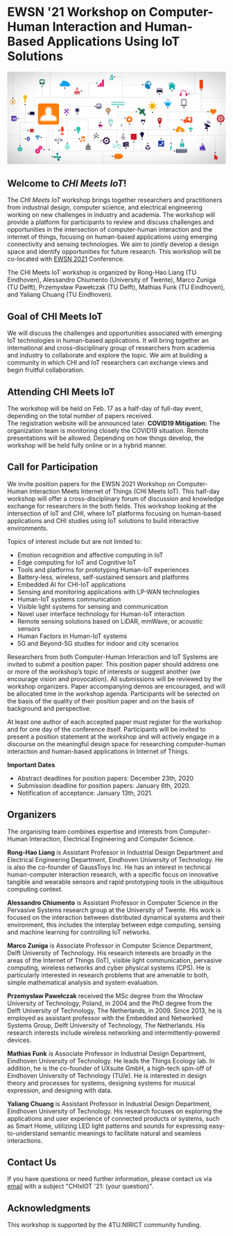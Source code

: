 # EWSN '21 Workshop on Computer-Human Interaction and Human-Based Applications Using IoT Solutions

![Banner](IoT.jpg)

## Welcome to *CHI Meets IoT*!
The *CHI Meets IoT* workshop brings together researchers and practitioners from industrial design, computer science, and electrical engineering working on new challenges in industry and academia. The workshop will provide a platform for participants to review and discuss challenges and opportunities in the intersection of computer-human interaction and the internet of things, focusing on human-based applications using emerging connectivity and sensing technologies. We aim to jointly develop a design space and identify opportunities for future research. This workshop will be co-located with [EWSN 2021](https://ewsn2021.ewi.tudelft.nl/) Conference.

The CHI Meets IoT workshop is organized by Rong-Hao Liang (TU Eindhoven), Alessandro Chiumento (University of Twente), Marco Zuniga (TU Delft), Przemysław Pawełczak (TU Delft), Mathias Funk (TU Eindhoven), and Yaliang Chuang (TU Eindhoven).

## Goal of CHI Meets IoT
We will discuss the challenges and opportunities associated with emerging IoT technologies in human-based applications. It will bring together an international and cross-disciplinary group of researchers from academia and industry to collaborate and explore the topic. We aim at building a community in which CHI and IoT researchers can exchange views and begin fruitful collaboration.

## Attending CHI Meets IoT
The workshop will be held on Feb. 17 as a half-day of full-day event, depending on the total number of papers received.\
The registration website will be announced later.
**COVID19 Mitigation:** The organization team is monitoring closely the COVID19 situation. Remote presentations will be allowed. 
Depending on how things develop, the workshop will be held fully online or in a hybrid manner.

## Call for Participation
We invite position papers for the EWSN 2021 Workshop on Computer-Human Interaction Meets Internet of Things (CHI Meets IoT). This half-day workshop will offer a cross-disciplinary forum of discussion and knowledge exchange for researchers in the both fields. This workshop looking at the intersection of IoT and CHI, where IoT platforms focusing on human-based applications and CHI studies using IoT solutions to build interactive environments.  

Topics of interest include but are not limited to: 
- Emotion recognition and affective computing in IoT 
- Edge computing for IoT and Cognitive IoT
- Tools and platforms for prototyping Human-IoT experiences
- Battery-less, wireless, self-sustained sensors and platforms
- Embedded AI for CHI-IoT applications  
- Sensing and monitoring applications with LP-WAN technologies  
- Human-IoT systems communication
- Visible light systems for sensing and communication
- Novel user interface technology for Human-IoT interaction
- Remote sensing solutions based on LiDAR, mmWave, or acoustic sensors  
- Human Factors in Human-IoT systems  
- 5G and Beyond-5G studies for indoor and city scenarios 

Researchers from both Computer-Human Interaction and IoT Systems are invited to submit a position paper. This position paper should address one or more of the workshop’s topic of interests or suggest another (we encourage vision and provocation). All submissions will be reviewed by the workshop organizers. Paper accompanying demos are encouraged, and will be allocated time in the workshop agenda. Participants will be selected on the basis of the quality of their position paper and on the basis of background and perspective.  

At least one author of each accepted paper must register for the workshop and for one day of the conference itself. Participants will be invited to present a position statement at the workshop and will actively engage in a discourse on the meaningful design space for researching computer-human interaction and human-based applications in Internet of Things.

**Important Dates**
- Abstract deadlines for position papers: December 23th, 2020
- Submission deadline for position papers: January 6th, 2020. 
- Notification of acceptance: January 13th, 2021.

## Organizers
The organising team combines expertise and interests from Computer-Human Interaction, Electrical Engineering and Computer Science. 

**Rong-Hao Liang** is Assistant Professor in Industrial Design Department and Electrical Engineering Department, Eindhoven University of Technology. He is also the co-founder of GaussToys Inc. He has an interest in technical human-computer interaction research, with a specific focus on innovative tangible and wearable sensors and rapid prototyping tools in the ubiquitous computing context.

**Alessandro Chiumento** is Assistant Professor in Computer Science in the Pervasive Systems research group at the University of Twente. His work is focused on the interaction between distributed dynamical systems and their environment, this includes the interplay between edge computing, sensing and machine learning for controlling IoT networks. 

**Marco Zuniga** is Associate Professor in Computer Science Department, Delft University of Technology. His research interests are broadly in the areas of the Internet of Things (IoT), visible light communication, pervasive computing, wireless networks and cyber physical systems (CPS). He is particularly interested in research problems that are amenable to both, simple mathematical analysis and system evaluation.

**Przemysław Pawełczak** received the MSc degree from the Wrocław University of Technology, Poland, in 2004 and the PhD degree from the Delft University of Technology, The Netherlands, in 2009. Since 2013, he is employed as assistant professor with the Embedded and Networked Systems Group, Delft University of Technology, The Netherlands. His research interests include wireless networking and intermittently-powered devices.

**Mathias Funk** is Associate Professor in Industrial Design Department, Eindhoven University of Technology. He leads the Things Ecology lab. In addition, he is the co-founder of UXsuite GmbH, a high-tech spin-off of Eindhoven University of Technology (TU/e). He is interested in design theory and processes for systems, designing systems for musical expression, and designing with data.  

**Yaliang Chuang** is Assistant Professor in Industrial Design Department, Eindhoven University of Technology. His research focuses on exploring the applications and user experience of connected products or systems, such as Smart Home, utilizing LED light patterns and sounds for expressing easy-to-understand semantic meanings to facilitate natural and seamless interactions. 

## Contact Us
If you have questions or need further information, please contact us via [email](mailto:r.liang@tue.nl) with a subject "CHIxIOT '21: (your question)".

## Acknowledgments
This workshop is supported by the 4TU.NIRICT community funding.

